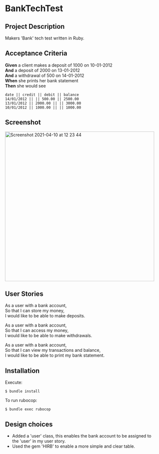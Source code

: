 # BankTechTest

## Project Description

Makers 'Bank' tech test written in Ruby.

## Acceptance Criteria

**Given** a client makes a deposit of 1000 on 10-01-2012  
**And** a deposit of 2000 on 13-01-2012  
**And** a withdrawal of 500 on 14-01-2012  
**When** she prints her bank statement  
**Then** she would see

```
date || credit || debit || balance
14/01/2012 || || 500.00 || 2500.00
13/01/2012 || 2000.00 || || 3000.00
10/01/2012 || 1000.00 || || 1000.00
```

## Screenshot

<img width="492" alt="Screenshot 2021-04-10 at 12 23 44" src="https://user-images.githubusercontent.com/76783075/114268164-a6d6d100-99f7-11eb-9207-6ca44cf600c6.png">


## User Stories

As a user with a bank account,<br>
So that I can store my money,<br>
I would like to be able to make deposits.

As a user with a bank account,<br>
So that I can access my money,<br>
I would like to be able to make withdrawals.

As a user with a bank account,<br>
So that I can view my transactions and balance,<br>
I would like to be able to print my bank statement. 


## Installation

Execute:

    $ bundle install

To run rubocop: 

    $ bundle exec rubocop

## Design choices

- Added a 'user' class, this enables the bank account to be assigned to the 'user' in my user story. 
- Used the gem 'HIRB' to enable a more simple and clear table.

